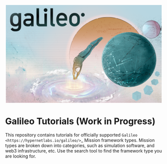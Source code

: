 <p align="center">
  <img src="/docs/images/galileo-docs-banner.png" width="500">
</p>


# Galileo Tutorials (Work in Progress)

This repository contains tutorials for officially supported
`Galileo <https://hypernetlabs.io/galileo/>`_ Mission framework types.
Mission types are broken down into categories, such as simulation software,
and web3 infrastructure, etc. Use the search tool to find the framework
type you are looking for.